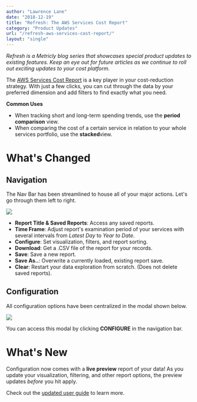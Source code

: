 ```yaml
---
author: "Lawrence Lane"
date: "2018-12-19"
title: "Refresh: The AWS Services Cost Report"
category: "Product Updates"
url: "/refresh-aws-services-cost-report/"
layout: "single"
---
```


*Refresh is a Metricly blog series that showcases special product updates to existing features. Keep an eye out for future articles as we continue to roll out exciting updates to your cost platform.*

The [AWS Services Cost Report](/support/reports/aws-services-cost-report-user-guide/) is a key player in your cost-reduction strategy. With just a few clicks, you can cut through the data by your preferred dimension and add filters to find exactly what you need.

**Common Uses**

-   When tracking short and long-term spending trends, use the **period comparison** view.
-   When comparing the cost of a certain service in relation to your whole services portfolio, use the **stacked**view.

What's Changed
==============

Navigation
----------

The Nav Bar has been streamlined to house all of your major actions. Let's go through them left to right. 

![](https://s3-us-west-2.amazonaws.com/com-netuitive-app-usw2-public/wp-content/uploads/2018/12/refresh-aws-service-cost-report-nav-bar.png)

-   **Report Title & Saved Reports**: Access any saved reports.
-   **Time Frame**: Adjust report's examination period of your services with several intervals from *Latest Day* to *Year to Date*.
-   **Configure**: Set visualization, filters, and report sorting.
-   **Download**: Get a .CSV file of the report for your records.
-   **Save**: Save a new report.
-   **Save As..**: Overwrite a currently loaded, existing report save.
-   **Clear**: Restart your data exploration from scratch. (Does not delete saved reports).

Configuration
-------------

All configuration options have been centralized in the modal shown below.

![](https://s3-us-west-2.amazonaws.com/com-netuitive-app-usw2-public/wp-content/uploads/2018/12/refresh-aws-services-blog-configure.png)

You can access this modal by clicking **CONFIGURE** in the navigation bar.

What's New
==========

Configuration now comes with a **live preview** report of your data! As you update your visualization, filtering, and other report options, the preview updates *before* you hit apply.

Check out the [updated user guide](/support/reports/aws-services-cost-report-user-guide/) to learn more.
